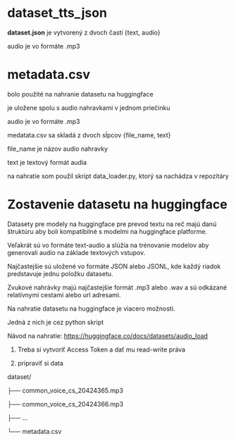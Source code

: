 # dataset_tts_json
**dataset.json** je vytvorený z dvoch častí  {text, audio}

audio je vo formáte .mp3

# metadata.csv

bolo použité na nahranie datasetu na huggingface

je uložene spolu s audio nahravkami v jednom priečinku

audio je vo formáte .mp3

medatata.csv sa skladá z dvoch sĺpcov {file_name, text}

file_name je názov audio nahravky

text je textový formát audia

na nahratie som použil skript data_loader.py, ktorý sa nachádza v repozitáry 


# Zostavenie datasetu na huggingface
Datasety pre modely na huggingface pre prevod textu na reč majú danú štruktúru aby boli kompatibilné s modelmi na huggingface platforme.

Veľakrát sú vo formáte text-audio a slúžia na trénovanie modelov aby generovali audio na základe textových vstupov.

Najčastejšie  sú uložené vo formáte JSON alebo JSONL, kde každý riadok predstavuje jednu položku datasetu.

Zvukové nahrávky majú najčastejšie formát .mp3 alebo .wav a sú odkázané relatívnymi cestami alebo url adresami.

Na nahratie datasetu na huggingface je viacero možnosti.

Jedná z nich je cez python skript

Návod na nahratie: https://huggingface.co/docs/datasets/audio_load

1. Treba si vytvoriť Access Token a dať mu read-write práva

2. pripraviť si data

dataset/

├── common_voice_cs_20424365.mp3

├── common_voice_cs_20424366.mp3

├── ...

└── metadata.csv
